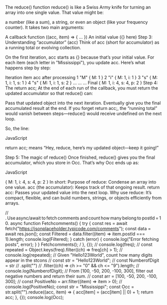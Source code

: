 The reduce() function
reduce() is like a Swiss Army knife for turning an array into one single value.
That value might be:

a number (like a sum),
a string,
or even an object (like your frequency counter).
It takes two main arguments:

A callback function ((acc, item) => { ... })
An initial value ({} here)
Step 3: Understanding “accumulator” (acc)
Think of acc (short for accumulator) as a running total or evolving collection.

On the first iteration, acc starts as {} because that’s your initial value.
For each item (each letter in "Mississippi"), you update acc.
Here’s what happens step by step:

Iteration item acc after processing
1 "M" { M: 1 }
2 "i" { M: 1, i: 1 }
3 "s" { M: 1, i: 1, s: 1 }
4 "s" { M: 1, i: 1, s: 2 }
… … …
Final { M: 1, i: 4, s: 4, p: 2 }
Step 4: The return acc;
At the end of each run of the callback, you must return the updated accumulator so that reduce() can:

Pass that updated object into the next iteration.
Eventually give you the final accumulated result at the end.
If you forget return acc;, the “running total” would vanish between steps—reduce() would receive undefined on the next loop.

So, the line:

JavaScript

return acc;
means “Hey, reduce, here’s my updated object—keep it going!”

Step 5: The magic of reduce()
Once finished, reduce() gives you the final accumulator, which you store in Occ.
That’s why Occ ends up as:

JavaScript

{ M: 1, i: 4, s: 4, p: 2 }
In short:
Purpose of reduce: Condense an array into one value.
acc (the accumulator): Keeps track of that ongoing result.
return acc: Passes your updated value into the next loop.
Why use reduce: It’s compact, flexible, and can build numbers, strings, or objects efficiently from arrays.

// . Use async/await to fetch comments and count how many belong to postId = 10.
async function Fetchcomments() {
try {
const res = await fetch("https://jsonplaceholder.typicode.com/comments");
const data = await res.json();
const Filtered = data.filter((item) => item.postId === 1).length;
console.log(Filtered);
} catch (error) {
console.log("Error fetching posts", error);
}
}
Fetchcomments();
/ }, {});
// console.log(freq);
// const repeated = Object.keys(freq).filter((ch) => freq[ch] > 1);
// console.log(repeated);
// Given "Hello123World", count how many digits appear in the stcons
// const str = "Hello123World";
// const NumberofDigit = str
// .split("")
// .filter((ch) => ch >= "0" && ch <= "9").length;
// console.log(NumberofDigit);
// From [100, -50, 200, -100, 300], filter out negative numbers and return their sum.
// const arr = [100, -50, 200, -100, 300];
// const PositiveNo = arr.filter((item) => item > 0);
// console.log(PositiveNo);
const str = "Mississippi";
const Occ = str.split("").reduce((acc, item) => {
acc[item] = (acc[item] || 0) + 1;
return acc;
}, {});
console.log(Occ);
